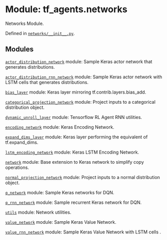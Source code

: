 <div itemscope itemtype="http://developers.google.com/ReferenceObject">
<meta itemprop="name" content="tf_agents.networks" />
<meta itemprop="path" content="Stable" />
</div>

# Module: tf_agents.networks

Networks Module.



Defined in [`networks/__init__.py`](https://github.com/tensorflow/agents/tree/master/tf_agents/networks/__init__.py).

<!-- Placeholder for "Used in" -->


## Modules

[`actor_distribution_network`](../tf_agents/networks/actor_distribution_network.md) module: Sample Keras actor network that generates distributions.

[`actor_distribution_rnn_network`](../tf_agents/networks/actor_distribution_rnn_network.md) module: Sample Keras actor network  with LSTM cells that generates distributions.

[`bias_layer`](../tf_agents/networks/bias_layer.md) module: Keras layer mirroring tf.contrib.layers.bias_add.

[`categorical_projection_network`](../tf_agents/networks/categorical_projection_network.md) module: Project inputs to a categorical distribution object.

[`dynamic_unroll_layer`](../tf_agents/networks/dynamic_unroll_layer.md) module: Tensorflow RL Agent RNN utilities.

[`encoding_network`](../tf_agents/networks/encoding_network.md) module: Keras Encoding Network.

[`expand_dims_layer`](../tf_agents/networks/expand_dims_layer.md) module: Keras layer performing the equivalent of tf.expand_dims.

[`lstm_encoding_network`](../tf_agents/networks/lstm_encoding_network.md) module: Keras LSTM Encoding Network.

[`network`](../tf_agents/networks/network.md) module: Base extension to Keras network to simplify copy operations.

[`normal_projection_network`](../tf_agents/networks/normal_projection_network.md) module: Project inputs to a normal distribution object.

[`q_network`](../tf_agents/networks/q_network.md) module: Sample Keras networks for DQN.

[`q_rnn_network`](../tf_agents/networks/q_rnn_network.md) module: Sample recurrent Keras network for DQN.

[`utils`](../tf_agents/networks/utils.md) module: Network utilities.

[`value_network`](../tf_agents/networks/value_network.md) module: Sample Keras Value Network.

[`value_rnn_network`](../tf_agents/networks/value_rnn_network.md) module: Sample Keras Value Network with LSTM cells .

